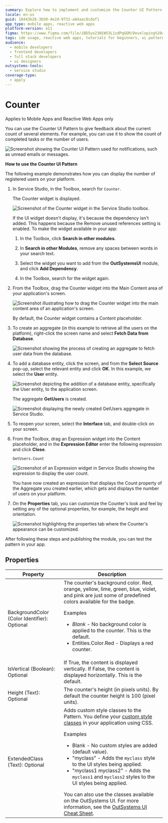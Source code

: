 ```yaml
---
summary: Explore how to implement and customize the Counter UI Pattern in OutSystems 11 (O11) for displaying dynamic numerical data in web and mobile applications.
locale: en-us
guid: 18443b28-3b50-4e2d-9731-a84aac8cdaf1
app_type: mobile apps, reactive web apps
platform-version: o11
figma: https://www.figma.com/file/iBD5yo23NiW53L1zdPqGGM/Developing%20an%20Application?node-id=218:29
tags: ide usage, reactive web apps, tutorials for beginners, ui patterns, counter widget, web development, outsystems ui
audience:
  - mobile developers
  - frontend developers
  - full stack developers
  - ui designers
outsystems-tools:
  - service studio
coverage-type:
  - apply
---
```


# Counter

<div class="info" markdown="1">

Applies to Mobile Apps and Reactive Web Apps only

</div>

You can use the Counter UI Pattern to give feedback about the current count of several elements. For example, you can use it to show the count of completed tasks or the number of users.

![Screenshot showing the Counter UI Pattern used for notifications, such as unread emails or messages.](images/counter-2-ss.png "Counter UI Pattern Notification Example")

**How to use the Counter UI Pattern**

The following example demonstrates how you can display the number of registered users on your platform.

1. In Service Studio, in the Toolbox, search for `Counter`.

    The Counter widget is displayed.

    ![Screenshot of the Counter widget in the Service Studio toolbox.](images/counter-1-ss.png "Counter Widget in Service Studio")

    If the UI widget doesn't display, it's because the dependency isn't added. This happens because the Remove unused references setting is enabled. To make the widget available in your app:

    1. In the Toolbox, click **Search in other modules**.

    1. In **Search in other Modules**, remove any spaces between words in your search text.

    1. Select the widget you want to add from the **OutSystemsUI** module, and click **Add Dependency**.

    1. In the Toolbox, search for the widget again.

1. From the Toolbox, drag the Counter widget into the Main Content area of your application's screen.

    ![Screenshot illustrating how to drag the Counter widget into the main content area of an application's screen.](images/counter-3-ss.png "Dragging Counter Widget into Main Content Area")

    By default, the Counter widget contains a Content placeholder.

1. To create an aggregate (in this example to retrieve all the users on the platform), right-click the screen name and select **Fetch Data from Database**.

    ![Screenshot showing the process of creating an aggregate to fetch user data from the database.](images/counter-4-ss.png "Creating an Aggregate for User Data")

1. To add a database entity, click the screen, and from the **Select Source** pop-up, select the relevant entity and click **OK**. In this example, we select the **User** entity.

    ![Screenshot depicting the addition of a database entity, specifically the User entity, to the application screen.](images/counter-5-ss.png "Adding a Database Entity to the Screen")

    The aggregate **GetUsers** is created.

    ![Screenshot displaying the newly created GetUsers aggregate in Service Studio.](images/counter-6-ss.png "Aggregate GetUsers Created")

1. To reopen your screen, select the **Interface** tab, and double-click on your screen.

1. From the Toolbox, drag an Expression widget into the Content placeholder, and in the **Expression Editor** enter the following expression and click **Close**.

    `GetUsers.Count`

    ![Screenshot of an Expression widget in Service Studio showing the expression to display the user count.](images/counter-7-ss.png "Expression Widget with User Count")

   You have now created an expression that displays the Count property of the Aggregate you created earlier, which gets and displays the number of users on your platform.

1. On the **Properties** tab, you can customize the Counter's look and feel by setting any of the optional properties, for example, the height and orientation.

    ![Screenshot highlighting the properties tab where the Counter's appearance can be customized.](images/counter-8-ss.png "Customizing Counter Properties")

After following these steps and publishing the module, you can test the pattern in your app.

## Properties

| Property| Description|
|---|---|
| BackgroundColor (Color Identifier): Optional | The counter's background color. Red, orange, yellow, lime, green, blue, violet, and pink are just some of predefined colors available for the badge. <p>Examples <ul><li>_Blank_ - No background color is applied to the counter. This is the default.</li><li>Entities.Color.Red - Displays a red counter.</li></ul></p>|
| IsVertical (Boolean): Optional| If True, the content is displayed vertically. If False, the content is displayed horizontally. This is the default.|
| Height (Text): Optional| The counter's height (in pixels units). By default the counter height is 100 (pixel units).|
| ExtendedClass (Text): Optional| Adds custom style classes to the Pattern. You define your [custom style classes](../../../look-feel/css.md) in your application using CSS. <p>Examples <ul><li>Blank - No custom styles are added (default value).</li><li>"myclass" - Adds the ``myclass`` style to the UI styles being applied.</li><li>"myclass1 myclass2" - Adds the ``myclass1`` and ``myclass2`` styles to the UI styles being applied.</li></ul></p>You can also use the classes available on the OutSystems UI. For more information, see the [OutSystems UI Cheat Sheet](https://outsystemsui.outsystems.com/OutSystemsUIWebsite/CheatSheet). |
